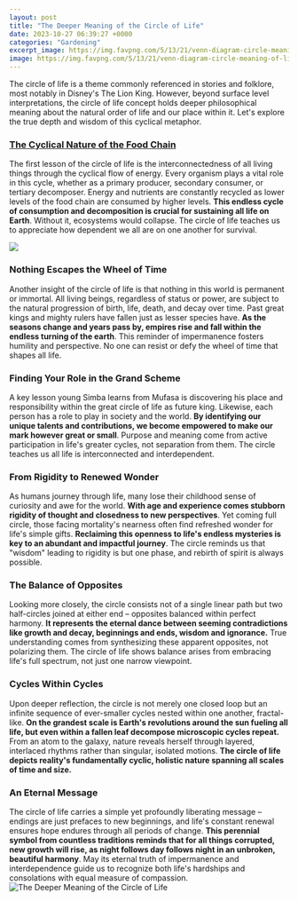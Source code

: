 ```yaml
---
layout: post
title: "The Deeper Meaning of the Circle of Life"
date: 2023-10-27 06:39:27 +0000
categories: "Gardening"
excerpt_image: https://img.favpng.com/5/13/21/venn-diagram-circle-meaning-of-life-png-favpng-waRmRh2bxhVe4P0gdG7YDNyLp.jpg
image: https://img.favpng.com/5/13/21/venn-diagram-circle-meaning-of-life-png-favpng-waRmRh2bxhVe4P0gdG7YDNyLp.jpg
---
```


The circle of life is a theme commonly referenced in stories and folklore, most notably in Disney's The Lion King. However, beyond surface level interpretations, the circle of life concept holds deeper philosophical meaning about the natural order of life and our place within it. Let's explore the true depth and wisdom of this cyclical metaphor.
### [The Cyclical Nature of the Food Chain](https://fistore.mysenprints.com/collection/abdalla)
The first lesson of the circle of life is the interconnectedness of all living things through the cyclical flow of energy. Every organism plays a vital role in this cycle, whether as a primary producer, secondary consumer, or tertiary decomposer. Energy and nutrients are constantly recycled as lower levels of the food chain are consumed by higher levels. **This endless cycle of consumption and decomposition is crucial for sustaining all life on Earth**. Without it, ecosystems would collapse. The circle of life teaches us to appreciate how dependent we all are on one another for survival.

![](https://i.pinimg.com/originals/b5/37/7e/b5377e18a95420e9330bf060a23fc33b.png)
### **Nothing Escapes the Wheel of Time** 
Another insight of the circle of life is that nothing in this world is permanent or immortal. All living beings, regardless of status or power, are subject to the natural progression of birth, life, death, and decay over time. Past great kings and mighty rulers have fallen just as lesser species have. **As the seasons change and years pass by, empires rise and fall within the endless turning of the earth**. This reminder of impermanence fosters humility and perspective. No one can resist or defy the wheel of time that shapes all life.
### **Finding Your Role in the Grand Scheme**
A key lesson young Simba learns from Mufasa is discovering his place and responsibility within the great circle of life as future king. Likewise, each person has a role to play in society and the world. **By identifying our unique talents and contributions, we become empowered to make our mark however great or small**. Purpose and meaning come from active participation in life's greater cycles, not separation from them. The circle teaches us all life is interconnected and interdependent.
### **From Rigidity to Renewed Wonder** 
As humans journey through life, many lose their childhood sense of curiosity and awe for the world. **With age and experience comes stubborn rigidity of thought and closedness to new perspectives**. Yet coming full circle, those facing mortality's nearness often find refreshed wonder for life's simple gifts. **Reclaiming this openness to life's endless mysteries is key to an abundant and impactful journey**. The circle reminds us that "wisdom" leading to rigidity is but one phase, and rebirth of spirit is always possible.  
### **The Balance of Opposites**
Looking more closely, the circle consists not of a single linear path but two half-circles joined at either end – opposites balanced within perfect harmony. **It represents the eternal dance between seeming contradictions like growth and decay, beginnings and ends, wisdom and ignorance.** True understanding comes from synthesizing these apparent opposites, not polarizing them. The circle of life shows balance arises from embracing life's full spectrum, not just one narrow viewpoint. 
### **Cycles Within Cycles**
Upon deeper reflection, the circle is not merely one closed loop but an infinite sequence of ever-smaller cycles nested within one another, fractal-like. **On the grandest scale is Earth's revolutions around the sun fueling all life, but even within a fallen leaf decompose microscopic cycles repeat.** From an atom to the galaxy, nature reveals herself through layered, interlaced rhythms rather than singular, isolated motions. **The circle of life depicts reality's fundamentally cyclic, holistic nature spanning all scales of time and size.**
### **An Eternal Message**
The circle of life carries a simple yet profoundly liberating message – endings are just prefaces to new beginnings, and life's constant renewal ensures hope endures through all periods of change. **This perennial symbol from countless traditions reminds that for all things corrupted, new growth will rise, as night follows day follows night in an unbroken, beautiful harmony**. May its eternal truth of impermanence and interdependence guide us to recognize both life's hardships and consolations with equal measure of compassion.
![The Deeper Meaning of the Circle of Life](https://img.favpng.com/5/13/21/venn-diagram-circle-meaning-of-life-png-favpng-waRmRh2bxhVe4P0gdG7YDNyLp.jpg)